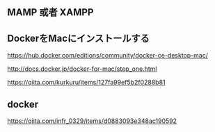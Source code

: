## MAMP 或者 XAMPP

## DockerをMacにインストールする
https://hub.docker.com/editions/community/docker-ce-desktop-mac/

http://docs.docker.jp/docker-for-mac/step_one.html

https://qiita.com/kurkuru/items/127fa99ef5b2f0288b81

## docker
https://qiita.com/infr_0329/items/d0883093e348ac190592
